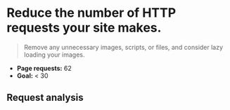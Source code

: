 # Reduce the number of HTTP requests your site makes.

> Remove any unnecessary images, scripts, or files, and consider lazy loading your images.

- **Page requests:** 62
- **Goal:** < 30	 

## Request analysis

